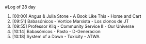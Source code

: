 #Log of 28 day

1. [00:00] Angus & Julia Stone - A Book Like This - Horse and Cart
1. [09:51] Babasónicos - Vortice Marxista - Los clonos de JT
1. [09:55] Professor Kliq - Community Service II - Our Universe
1. [10:14] Babasónicos - Pasto - D-Generacion
1. [10:18] System of a Down - Toxicity - ATWA
